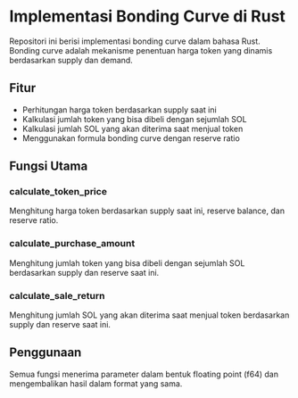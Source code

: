 # Implementasi Bonding Curve di Rust

Repositori ini berisi implementasi bonding curve dalam bahasa Rust. Bonding curve adalah mekanisme penentuan harga token yang dinamis berdasarkan supply dan demand.

## Fitur

- Perhitungan harga token berdasarkan supply saat ini
- Kalkulasi jumlah token yang bisa dibeli dengan sejumlah SOL
- Kalkulasi jumlah SOL yang akan diterima saat menjual token
- Menggunakan formula bonding curve dengan reserve ratio

## Fungsi Utama

### calculate_token_price
Menghitung harga token berdasarkan supply saat ini, reserve balance, dan reserve ratio.

### calculate_purchase_amount  
Menghitung jumlah token yang bisa dibeli dengan sejumlah SOL berdasarkan supply dan reserve saat ini.

### calculate_sale_return
Menghitung jumlah SOL yang akan diterima saat menjual token berdasarkan supply dan reserve saat ini.

## Penggunaan

Semua fungsi menerima parameter dalam bentuk floating point (f64) dan mengembalikan hasil dalam format yang sama.


